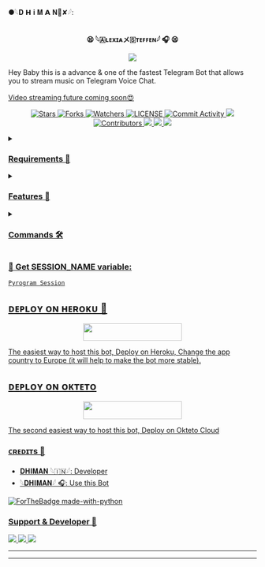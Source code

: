 ●𓆩𝐃 𝗛 𝐢 𝐌 𝗔 𝐍🥀✘𓆪‌:
<p align="center">
    <br><b>😫 𓆩🇦ʟᴇxɪᴀメ🇸ᴛᴇꜰꜰᴇɴ𓆪⁩ 🎧
 😫</b><br>
</p>
<p align="center"><a href="https://t.me/we_love_eachother"><img src="https://te.legra.ph/file/24ffa4efbd375a2e39ad9.jpg"></a></p>

Hey Baby this  is a advance &  one of the fastest Telegram Bot  that allows you to stream music on  Telegram Voice Chat.</b><br>
<br>
<u> Video streaming future coming soon😍</b>
<p align="center">
    <img src="https://img.shields.io/github/stars/AnonymousR1025/FallenMusic?style=for-the-badge" alt="Stars">
    <img src="https://img.shields.io/github/forks/AnonymousR1025/FallenMusic?style=for-the-badge" alt="Forks">
    <img src="https://img.shields.io/github/watchers/AnonymousR1025/FallenMusic?style=for-the-badge" alt="Watchers">
    <img src="https://img.shields.io/github/license/AnonymousR1025/FallenMusic?style=for-the-badge" alt="LICENSE">
    <img src="https://img.shields.io/github/commit-activity/w/AnonymousR1025/FallenMusic?style=for-the-badge" alt="Commit Activity">
    <a href="https://github.com/AnonymousR1025/FallenMusic/commits/AnonymousR1025"> <img src="https://img.shields.io/github/last-commit/AnonymousR1025/FallenMusic?color=blue&logo=github&logoColor=green&style=for-the-badge" /></a>
    <img src="https://img.shields.io/github/contributors/AnonymousR1025/FallenMusic?style=for-the-badge" alt="Contributors">
    <a href="https://github.com/AnonymousR1025/FallenMusic/issues"> <img src="https://img.shields.io/github/issues/AnonymousR1025/FallenMusic?color=blueviolet&logo=github&logoColor=green&style=for-the-badge" /></a>
    <a href="https://github.com/AnonymousR1025/FallenMusic"> <img src="https://img.shields.io/github/repo-size/AnonymousR1025/FallenMusic?color=orange&logo=github&logoColor=green&style=for-the-badge" /></a>
    <a href="https://pypi.org/project/Pyrogram/"> <img src="https://img.shields.io/pypi/v/pyrogram?color=yellow&label=pyrogram&logo=python&logoColor=green&style=for-the-badge" /></a>
</p>

<details>
<summary><h3> Requirements 📝</h3></summary>

- FFmpeg
- NodeJS [nodesource.com](https://nodesource.com/)
- Python 3.7 or higher
- [PyTgCalls](https://github.com/pytgcalls/pytgcalls)
</details>

<details>
<summary><h3> Features 🔮</h3></summary>

- Yt-dL Fix
- Updated Plug-in
- Super Fast Bot
- No Lag Hang
- Fast Download Song From Server
- Program Updated
- Smooth Player
</details>

<details>
<summary><h3> Commands 🛠</h3></summary> 

- /play <song name> - play song you requested
- /song <song name> - download songs you want quickly
- /ping - Bot Online or Offine

#### Admins Only 👷‍♂️
- /pause - pause song play
- /resume - resume song play
- /skip - play next song
- /end - stop music play
</details>

### 🧪 Get SESSION_NAME variable:

[``Pyrogram Session``](https://telegram.me/StringFatherBot)

## ᴅᴇᴩʟᴏʏ ᴏɴ ʜᴇʀᴏᴋᴜ 🚀

<p align="center"><a href="https://heroku.com/deploy?template=https://github.com/Pkginstallsteffen/Alexia-X-Steffen"> <img src="https://img.shields.io/badge/Deploy%20To%20Heroku-black?style=for-the-badge&logo=heroku" width="200" height="35.45"/></a></p>
The easiest way to host this bot, Deploy on Heroku, Change the app country to Europe (it will help to make the bot more stable).

## ᴅᴇᴩʟᴏʏ ᴏɴ ᴏᴋᴛᴇᴛᴏ

<p align="center"><a href="https://cloud.okteto.com/deploy?repository=https://github.com/AnonymousR1025/FallenMusic"><img src="https://img.shields.io/badge/Deploy%20To%20Okteto-informational?style=for-the-badge&logo=Okteto" width="200" height="35.45"/></a></p>
The second easiest way to host this bot, Deploy on Okteto Cloud

### ᴄʀᴇᴅɪᴛs 👑
- [𝐃𝐇𝐈𝐌𝐀𝐍 𓆩🇮🇳𓆪](https://github.com/Pkginstallsteffen): Developer
- [𓆩𝐃𝐇𝐈𝐌𝐀𝐍𓆪⁩ 🎧](http://t.me/alexiaXsteffen_bot): Use this Bot

[![ForTheBadge made-with-python](http://ForTheBadge.com/images/badges/made-with-python.svg)](https://www.python.org/)

### Support & Developer 🎑
<a href="https://telegram.me/we_love_eachother"><img src="https://img.shields.io/badge/-Support%20Group-blue.svg?style=for-the-badge&logo=Telegram"></a>
<a href="https://telegram.me/steffen999"><img src="https://img.shields.io/badge/%20Developer-blue.svg?style=for-the-badge&logo=Telegram"></a>
<a href="https://telegram.me/About_Steffen999"><img src="https://img.shields.io/badge/%20About_me-blue.svg?style=for-the-badge&logo=Telegram"></a>

------------------------------------------------
-------------------------------------------------
